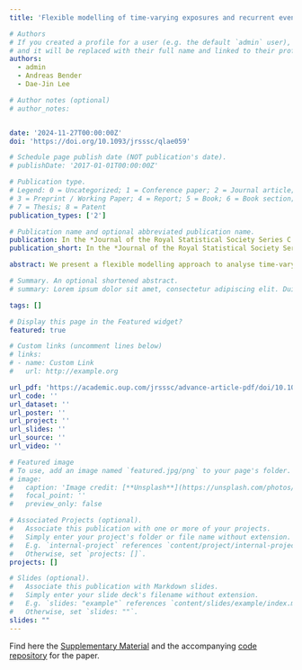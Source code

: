 ```yaml
---
title: 'Flexible modelling of time-varying exposures and recurrent events to analyse training load effects in team sports injuries'

# Authors
# If you created a profile for a user (e.g. the default `admin` user), write the username (folder name) here
# and it will be replaced with their full name and linked to their profile.
authors:
  - admin
  - Andreas Bender
  - Dae-Jin Lee

# Author notes (optional)
# author_notes:


date: '2024-11-27T00:00:00Z'
doi: 'https://doi.org/10.1093/jrsssc/qlae059'

# Schedule page publish date (NOT publication's date).
# publishDate: '2017-01-01T00:00:00Z'

# Publication type.
# Legend: 0 = Uncategorized; 1 = Conference paper; 2 = Journal article;
# 3 = Preprint / Working Paper; 4 = Report; 5 = Book; 6 = Book section;
# 7 = Thesis; 8 = Patent
publication_types: ['2']

# Publication name and optional abbreviated publication name.
publication: In the *Journal of the Royal Statistical Society Series C (Applied Statistics)*
publication_short: In the *Journal of the Royal Statistical Society Series C (Applied Statistics)*

abstract: We present a flexible modelling approach to analyse time-varying exposures and recurrent events in team sports injuries. The approach is based on the piece-wise exponential additive mixed model where the effects of past exposures (i.e. high-intensity training loads) may accumulate over time and present complex forms of association. In order to identify a relevant time window at which past exposures have an impact on the current risk, we propose a penalty approach. We conduct a simulation study to evaluate the performance of the proposed model, under different true weight functions and different levels of heterogeneity between recurrent events. Finally, we illustrate the approach with a case study application involving an elite male football team participating in the Spanish LaLiga competition. The cohort includes time-loss injuries and external training load variables tracked by Global Positioning System devices, during the seasons 2017–2018 and 2018–2019.

# Summary. An optional shortened abstract.
# summary: Lorem ipsum dolor sit amet, consectetur adipiscing elit. Duis posuere tellus ac convallis placerat. Proin tincidunt magna sed ex sollicitudin condimentum.

tags: []

# Display this page in the Featured widget?
featured: true

# Custom links (uncomment lines below)
# links:
# - name: Custom Link
#   url: http://example.org

url_pdf: 'https://academic.oup.com/jrsssc/advance-article-pdf/doi/10.1093/jrsssc/qlae059/60831962/qlae059.pdf'
url_code: ''
url_dataset: ''
url_poster: ''
url_project: ''
url_slides: ''
url_source: ''
url_video: ''

# Featured image
# To use, add an image named `featured.jpg/png` to your page's folder.
# image:
#   caption: 'Image credit: [**Unsplash**](https://unsplash.com/photos/pLCdAaMFLTE)'
#   focal_point: ''
#   preview_only: false

# Associated Projects (optional).
#   Associate this publication with one or more of your projects.
#   Simply enter your project's folder or file name without extension.
#   E.g. `internal-project` references `content/project/internal-project/index.md`.
#   Otherwise, set `projects: []`.
projects: []

# Slides (optional).
#   Associate this publication with Markdown slides.
#   Simply enter your slide deck's filename without extension.
#   E.g. `slides: "example"` references `content/slides/example/index.md`.
#   Otherwise, set `slides: ""`.
slides: ""
---
```



Find here the [Supplementary Material](https://github.com/lzumeta/flex-mod-training-loads-recu-injuries/blob/main/Supplementary_material.pdf)
and the accompanying 
[code repository](https://github.com/lzumeta/flex-mod-training-loads-recu-injuries/) for the paper.
